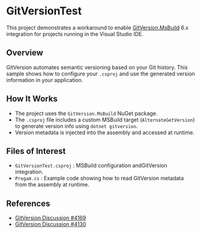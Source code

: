 # GitVersionTest

This project demonstrates a workaround to enable [GitVersion.MsBuild](https://www.nuget.org/packages/GitVersion.MsBuild) 6.x integration for projects running in the Visual Studio IDE.

## Overview

GitVersion automates semantic versioning based on your Git history. This sample shows how to configure your `.csproj` and use the generated version information in your application.

## How It Works

 - The project uses the `GitVersion.MsBuild` NuGet package.
 - The `.csproj` file includes a custom MSBuild target (`AlternateGetVersion`) to generate version info using `dotnet gitversion`.
 - Version metadata is injected into the assembly and accessed at runtime.

## Files of Interest

 - `GitVersionTest.csproj` : MSBuild configuration andGitVersion integration.
 - `Progam.cs` : Example code showing how to read GitVersion metadata from the assembly at runtime.

## References

 - [GitVersion Discussion #4169](https://github.com/GitTools/GitVersion/discussions/4169)
 - [GitVersion Discussion #4130](https://github.com/GitTools/GitVersion/discussions/4130)

